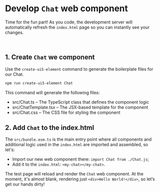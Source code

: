 # Develop `Chat` web component

Time for the fun part! As you code, the development server will automatically refresh the `index.html` page
so you can instantly see your changes.

<br>

## 1. Create `Chat` we component

Use the `create-ui5-element` command to generate the boilerplate files for our Chat.

```sh
npm run create-ui5-element Chat
```

This command will generate the following files:

- src/Chat.ts – The TypeScript class that defines the component logic
- src/ChatTemplate.tsx – The JSX-based template for the component
- src/Chat.css – The CSS file for styling the component

## 2. Add `Chat` to the index.html

The `src/bundle.esm.ts` is the main entry point where all components and additional logic
used in the `index.html` are imported and assembled, so let's:

- Import our new web component there: `import Chat from ./Chat.js`;
- Add it to the `index.html`: `<my-chat></my-chat>`.

The test page will reload and render the  `Chat` web component.
At the moment, it's almost blank, rendering just `<div>Hello World!</div>`,
so let’s get our hands dirty!
